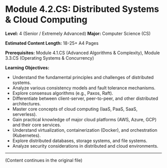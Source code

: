 # Module 4.2.CS: Distributed Systems & Cloud Computing

**Level:** 4 (Senior / Extremely Advanced)
**Major:** Computer Science (CS)

**Estimated Content Length:** 18-25+ A4 Pages

**Prerequisites:** Module 4.1.CS (Advanced Algorithms & Complexity), Module 3.3.CS (Operating Systems & Concurrency)

**Learning Objectives:**
*   Understand the fundamental principles and challenges of distributed systems.
*   Analyze various consistency models and fault tolerance mechanisms.
*   Explore consensus algorithms (e.g., Paxos, Raft).
*   Differentiate between client-server, peer-to-peer, and other distributed architectures.
*   Master core concepts of cloud computing (IaaS, PaaS, SaaS, serverless).
*   Gain practical knowledge of major cloud platforms (AWS, Azure, GCP) and their core services.
*   Understand virtualization, containerization (Docker), and orchestration (Kubernetes).
*   Explore distributed databases, storage systems, and file systems.
*   Analyze security considerations in distributed and cloud environments.

---
(Content continues in the original file)